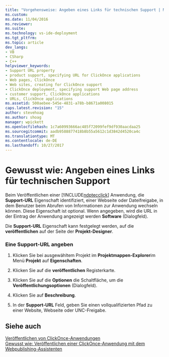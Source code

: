```yaml
---
title: "Vorgehensweise: Angeben eines Links für technischen Support | Microsoft Docs"
ms.custom: 
ms.date: 11/04/2016
ms.reviewer: 
ms.suite: 
ms.technology: vs-ide-deployment
ms.tgt_pltfrm: 
ms.topic: article
dev_langs:
- VB
- CSharp
- C++
helpviewer_keywords:
- Support URL property
- product support, specifying URL for ClickOnce applications
- Web pages, ClickOnce
- Web sites, creating for ClickOnce support
- ClickOnce deployment, specifying support Web page address
- customer support, ClickOnce applications
- URLs, ClickOnce applications
ms.assetid: 500aebee-545e-4831-a78b-b8671a008015
caps.latest.revision: "15"
author: stevehoag
ms.author: shoag
manager: wpickett
ms.openlocfilehash: 1c7a60993666ac485f72099fef9df930aacdaa25
ms.sourcegitcommit: aadb9588877418b8b55a5612c1d3842d4520ca4c
ms.translationtype: MT
ms.contentlocale: de-DE
ms.lasthandoff: 10/27/2017
---
```

# <a name="how-to-specify-a-link-for-technical-support"></a>Gewusst wie: Angeben eines Links für technischen Support
Beim Veröffentlichen einer [!INCLUDE[ndptecclick](../deployment/includes/ndptecclick_md.md)] Anwendung, die **Support-URL** Eigenschaft identifiziert, einer Webseite oder Dateifreigabe, in dem Benutzer beim Abrufen von Informationen zur Anwendung wechseln können. Diese Eigenschaft ist optional. Wenn angegeben, wird die URL in der Eintrag der Anwendung angezeigt werden **Software** (Dialogfeld).  
  
 Die **Support-URL** Eigenschaft kann festgelegt werden, auf die **veröffentlichen** auf der Seite der **Projekt-Designer**.  
  
### <a name="to-specify-a-support-url"></a>Eine Support-URL angeben  
  
1.  Klicken Sie bei ausgewähltem Projekt im **Projektmappen-Explorer**im Menü **Projekt** auf **Eigenschaften**.  
  
2.  Klicken Sie auf die **veröffentlichen** Registerkarte.  
  
3.  Klicken Sie auf die **Optionen** die Schaltfläche, um die **Veröffentlichungsoptionen** (Dialogfeld).  
  
4.  Klicken Sie auf **Beschreibung**.  
  
5.  In der **Support-URL** Feld, geben Sie einen vollqualifizierten Pfad zu einer Website, Webseite oder UNC-Freigabe.  
  
## <a name="see-also"></a>Siehe auch  
 [Veröffentlichen von ClickOnce-Anwendungen](../deployment/publishing-clickonce-applications.md)   
 [Gewusst wie: Veröffentlichen einer ClickOnce-Anwendung mit dem Webpublishing-Assistenten](../deployment/how-to-publish-a-clickonce-application-using-the-publish-wizard.md)